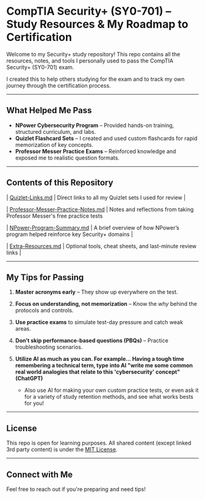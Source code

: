 # CompTIA Security+ (SY0-701) – Study Resources & My Roadmap to Certification

Welcome to my Security+ study repository! This repo contains all the resources, notes, and tools I personally used to pass the CompTIA Security+ (SY0-701) exam.

I created this to help others studying for the exam and to track my own journey through the certification process.

---

## What Helped Me Pass

- **NPower Cybersecurity Program** – Provided hands-on training, structured curriculum, and labs.
- **Quizlet Flashcard Sets** – I created and used custom flashcards for rapid memorization of key concepts.
- **Professor Messer Practice Exams** – Reinforced knowledge and exposed me to realistic question formats.

---

## Contents of this Repository


| [Quizlet-Links.md](./Quizlet-Links.md) | Direct links to all my Quizlet sets I used for review |

| [Professor-Messer-Practice-Notes.md](./Professor-Messer-Practice-Notes.md) | Notes and reflections from taking Professor Messer's free practice tests

| [NPower-Program-Summary.md](./NPower-Program-Summary.md) | A brief overview of how NPower’s program helped reinforce key Security+ domains |

| [Extra-Resources.md](./Extra-Resources.md) | Optional tools, cheat sheets, and last-minute review links |

---

## My Tips for Passing

1. **Master acronyms early** – They show up everywhere on the test.
   
2. **Focus on understanding, not memorization** – Know the *why* behind the protocols and controls.

3. **Use practice exams** to simulate test-day pressure and catch weak areas.

4. **Don’t skip performance-based questions (PBQs)** – Practice troubleshooting scenarios.

5.  **Utilize AI as much as you can. For example... Having a tough time remembering a technical term, type into AI "write me some common real world analogies that relate to this 'cybersecurity' concept" (ChatGPT)**
      - Also use AI for making your own custom practice tests, or even ask it for a variety of study retention methods, and see what works bests for you!

---

## License

This repo is open for learning purposes. All shared content (except linked 3rd party content) is under the [MIT License](LICENSE).

---

## Connect with Me

Feel free to reach out if you're preparing and need tips!

